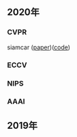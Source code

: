 
## 2020年
### CVPR
siamcar ([paper](https://openaccess.thecvf.com/content_CVPR_2020/html/Guo_SiamCAR_Siamese_Fully_Convolutional_Classification_and_Regression_for_Visual_Tracking_CVPR_2020_paper.html))([code](https://github.com/ohhhyeahhh/SiamCAR))
### ECCV
### NIPS
### AAAI

## 2019年
